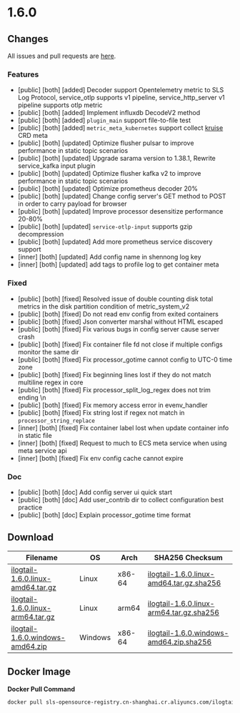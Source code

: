 # 1.6.0
## Changes
All issues and pull requests are [here](https://github.com/alibaba/ilogtail/milestone/19).
### Features
- [public] [both] [added] Decoder support Opentelemetry metric to SLS Log Protocol, service_otlp supports v1 pipeline, service_http_server v1 pipeline supports otlp metric
- [public] [both] [added] Implement influxdb DecodeV2 method
- [public] [both] [added] `plugin_main` support file-to-file test
- [public] [both] [added] `metric_meta_kubernetes` support collect [kruise](github.com/openkruise/kruise) CRD meta
- [public] [both] [updated] Optimize flusher pulsar to improve performance in static topic scenarios
- [public] [both] [updated] Upgrade sarama version to 1.38.1, Rewrite service_kafka input plugin
- [public] [both] [updated] Optimize flusher kafka v2 to improve performance in static topic scenarios
- [public] [both] [updated] Optimize prometheus decoder 20%
- [public] [both] [updated] Change config server's GET method to POST in order to carry payload for browser
- [public] [both] [updated] Improve processor desensitize performance 20-80%
- [public] [both] [updated] `service-otlp-input` supports gzip decompression
- [public] [both] [updated] Add more prometheus service discovery support
- [inner] [both] [updated] Add config name in shennong log key
- [inner] [both] [updated] add tags to profile log to get container meta

### Fixed
- [public] [both] [fixed] Resolved issue of double counting disk total metrics in the disk partition condition of metric_system_v2
- [public] [both] [fixed] Do not read env config from exited containers
- [public] [both] [fixed] Json converter marshal without HTML escaped
- [public] [both] [fixed] Fix various bugs in config server cause server crash
- [public] [both] [fixed] Fix container file fd not close if multiple configs monitor the same dir
- [public] [both] [fixed] Fix processor_gotime cannot config to UTC-0 time zone
- [public] [both] [fixed] Fix beginning lines lost if they do not match multiline regex in core
- [public] [both] [fixed] Fix processor_split_log_regex does not trim ending \\n
- [public] [both] [fixed] Fix memory access error in evenv_handler
- [public] [both] [fixed] Fix string lost if regex not match in `processor_string_replace`
- [inner] [both] [fixed] Fix container label lost when update container info in static file
- [inner] [both] [fixed] Request to much to ECS meta service when using meta service api
- [inner] [both] [fixed] Fix env config cache cannot expire

### Doc
- [public] [both] [doc] Add config server ui quick start
- [public] [both] [doc] Add user_contrib dir to collect configuration best practice
- [public] [both] [doc] Explain processor_gotime time format
## Download
| **Filename** | **OS** | **Arch** | **SHA256 Checksum** |
|  ----  | ----  | ----  | ----  |
|[ilogtail-1.6.0.linux-amd64.tar.gz](https://ilogtail-community-edition.oss-cn-shanghai.aliyuncs.com/1.6.0/ilogtail-1.6.0.linux-amd64.tar.gz)|Linux|x86-64|[ilogtail-1.6.0.linux-amd64.tar.gz.sha256](https://ilogtail-community-edition.oss-cn-shanghai.aliyuncs.com/1.6.0/ilogtail-1.6.0.linux-amd64.tar.gz.sha256)|
|[ilogtail-1.6.0.linux-arm64.tar.gz](https://ilogtail-community-edition.oss-cn-shanghai.aliyuncs.com/1.6.0/ilogtail-1.6.0.linux-arm64.tar.gz)|Linux|arm64|[ilogtail-1.6.0.linux-arm64.tar.gz.sha256](https://ilogtail-community-edition.oss-cn-shanghai.aliyuncs.com/1.6.0/ilogtail-1.6.0.linux-arm64.tar.gz.sha256)|
|[ilogtail-1.6.0.windows-amd64.zip](https://ilogtail-community-edition.oss-cn-shanghai.aliyuncs.com/1.6.0/ilogtail-1.6.0.windows-amd64.zip)|Windows|x86-64|[ilogtail-1.6.0.windows-amd64.zip.sha256](https://ilogtail-community-edition.oss-cn-shanghai.aliyuncs.com/1.6.0/ilogtail-1.6.0.windows-amd64.zip.sha256)|
## Docker Image
**Docker Pull Command**
``` bash
docker pull sls-opensource-registry.cn-shanghai.cr.aliyuncs.com/ilogtail-community-edition/ilogtail:1.6.0
```
